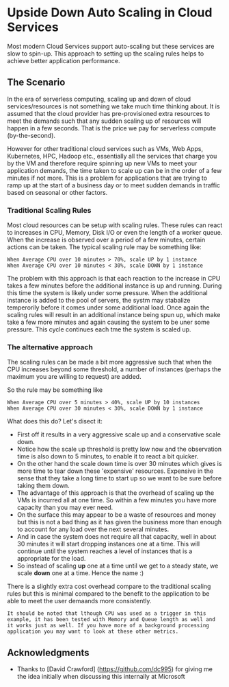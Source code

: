 # Upside Down Auto Scaling in Cloud Services

Most modern Cloud Services support auto-scaling but these services are slow to spin-up. This approach to setting up the scaling rules helps to achieve better application performance.

## The Scenario

In the era of serverless computing, scaling up and down of cloud services/resources is not something we take much time thinking about. It is assumed that the cloud provider has pre-provisioned extra resources to meet the demands such that any sudden scaling up of resources will happen in a few seconds. That is the price we pay for serverless compute (by-the-second).

However for other traditional cloud services such as VMs, Web Apps, Kubernetes, HPC, Hadoop etc., essentially all the services that charge you by the VM and therefore require spinning up new VMs to meet your application demands, the time taken to scale up can be in the order of a few minutes if not more. This is a problem for applications that are trying to ramp up at the start of a business day or to meet sudden demands in traffic based on seasonal or other factors.

### Traditional Scaling Rules 

Most cloud resources can be setup with scaling rules. These rules can react to increases in CPU, Memory, Disk I/O or even the length of a worker queue. When the increase is observed over a period of a few minutes, certain actions can be taken. The typical scaling rule may be something like: 

```
When Average CPU over 10 minutes > 70%, scale UP by 1 instance
When Average CPU over 10 minutes < 30%, scale DOWN by 1 instance 
```

The problem with this approach is that each reaction to the increase in CPU takes a few minutes before the additional instance is up and running. During this time the system is likely under some pressure. When the additional instance is added to the pool of servers, the systm may stabalize temperorily before it comes under some additional load. Once again the scaling rules will result in an additional instance being spun up, which make take a few more minutes and again causing the system to be uner some pressure. This cycle continues each tme the system is scaled up.

### The alternative approach

The scaling rules can be made a bit more aggressive such that when the CPU increases beyond some threshold, a number of instances (perhaps the maximum you are willing to request) are added. 

So the rule may be something like

```
When Average CPU over 5 minutes > 40%, scale UP by 10 instances
When Average CPU over 30 minutes < 30%, scale DOWN by 1 instance

```

What does this do? Let's disect it:
* First off it results in a very aggressive scale up and a conservative scale down. 
* Notice how the scale up threshold is pretty low now and the observation time is also down to 5 minutes, to enable it to react a bit quicker.
* On the other hand the scale down time is over 30 minutes which gives is more time to tear down these 'expensive' resources. Expensive in the sense that they take a long time to start up so we want to be sure before taking them down.
* The advantage of this approach is that the overhead of scaling up the VMs is incurred all at one time. So within a few minutes you have more capacity than you may ever need. 
* On the surface this may appear to be a waste of resources and money but this is not a bad thing as it has given the business more than enough to account for any load over the next several minutes. 
* And in case the system does not require all that capacity, well in about 30 minutes it will start dropping instances one at a time. This will continue until the system reaches a level of instances that is a appropriate for the load. 
* So instead of scaling **up** one at a time until we get to a steady state, we scale **down** one at a time. Hence the name :)  

There is a slightly extra cost overhead compare to the traditional scaling rules but this is minimal compared to the benefit to the application to be able to meet the user demaands more consistently.

```
It should be noted that lthough CPU was used as a trigger in this example, it has been tested with Memory and Queue length as well and it works just as well. If you have more of a background processing application you may want to look at these other metrics. 
```

## Acknowledgments

* Thanks to [David Crawford] (https://github.com/dc995) for giving me the idea initially when discussing this internally at Microsoft
